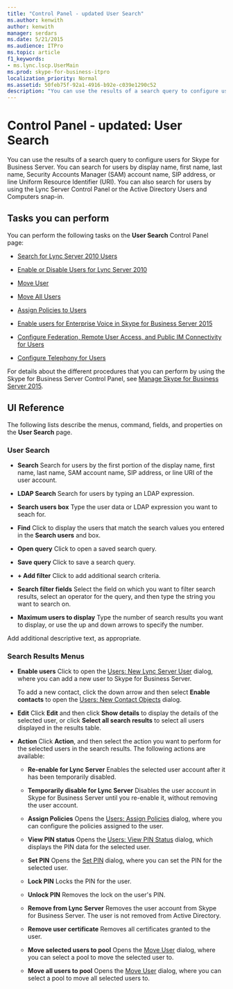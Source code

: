 ```yaml
---
title: "Control Panel - updated User Search"
ms.author: kenwith
author: kenwith
manager: serdars
ms.date: 5/21/2015
ms.audience: ITPro
ms.topic: article
f1_keywords:
- ms.lync.lscp.UserMain
ms.prod: skype-for-business-itpro
localization_priority: Normal
ms.assetid: 50feb75f-92a1-4916-b92e-c039e1290c52
description: "You can use the results of a search query to configure users for Skype for Business Server. You can search for users by display name, first name, last name, Security Accounts Manager (SAM) account name, SIP address, or line Uniform Resource Identifier (URI). You can also search for users by using the Lync Server Control Panel or the Active Directory Users and Computers snap-in."
---
```


# Control Panel - updated: User Search
 
You can use the results of a search query to configure users for Skype for Business Server. You can search for users by display name, first name, last name, Security Accounts Manager (SAM) account name, SIP address, or line Uniform Resource Identifier (URI). You can also search for users by using the Lync Server Control Panel or the Active Directory Users and Computers snap-in.
  
## Tasks you can perform

You can perform the following tasks on the **User Search** Control Panel page:
  
- [Search for Lync Server 2010 Users](http://technet.microsoft.com/library/3b9f6f55-d7a9-46ae-8e10-f221ba0d3bb5.aspx)
    
- [Enable or Disable Users for Lync Server 2010](http://technet.microsoft.com/library/12497d00-f665-4a97-be68-854c5a8be4fc.aspx)
    
- [Move User](move-user.md)
    
- [Move All Users](move-all-users.md)
    
- [Assign Policies to Users](http://technet.microsoft.com/library/a4ed0120-d9e5-4eb2-acfd-8de2cb503652.aspx)
    
- [Enable users for Enterprise Voice in Skype for Business Server 2015](../../deploy-1/deploy-enterprise-voice/enable-users-for-enterprise-voice.md)
    
- [Configure Federation, Remote User Access, and Public IM Connectivity for Users](http://technet.microsoft.com/library/736fcaad-9f95-4896-b767-e199d86a00a4.aspx)
    
- [Configure Telephony for Users](http://technet.microsoft.com/library/4546432e-c839-4517-a2c5-bc0d4d8c6a03.aspx)
    
For details about the different procedures that you can perform by using the Skype for Business Server Control Panel, see [Manage Skype for Business Server 2015](../../manage/manage.md).
  
## UI Reference

The following lists describe the menus, command, fields, and properties on the **User Search** page.
  
### User Search

- **Search** Search for users by the first portion of the display name, first name, last name, SAM account name, SIP address, or line URI of the user account.
    
- **LDAP Search** Search for users by typing an LDAP expression.
    
- **Search users box** Type the user data or LDAP expression you want to seach for.
    
- **Find** Click to display the users that match the search values you entered in the **Search users** and box.
    
- **Open query** Click to open a saved search query.
    
- **Save query** Click to save a search query.
    
- **+ Add filter** Click to add additional search criteria.
    
- **Search filter fields** Select the field on which you want to filter search results, select an operator for the query, and then type the string you want to search on.
    
- **Maximum users to display** Type the number of search results you want to display, or use the up and down arrows to specify the number.
    
Add additional descriptive text, as appropriate.
  
### Search Results Menus

- **Enable users** Click to open the [Users: New Lync Server User](users-new-lync-server-user.md) dialog, where you can add a new user to Skype for Business Server.
    
    To add a new contact, click the down arrow and then select **Enable contacts** to open the [Users: New Contact Objects](users-new-contact-objects.md) dialog.
    
- **Edit** Click **Edit** and then click **Show details** to display the details of the selected user, or click **Select all search results** to select all users displayed in the results table.
    
- **Action** Click **Action**, and then select the action you want to perform for the selected users in the search results. The following actions are available:
    
  - **Re-enable for Lync Server** Enables the selected user account after it has been temporarily disabled.
    
  - **Temporarily disable for Lync Server** Disables the user account in Skype for Business Server until you re-enable it, without removing the user account.
    
  - **Assign Policies** Opens the [Users: Assign Policies](users-assign-policies.md) dialog, where you can configure the policies assigned to the user.
    
  - **View PIN status** Opens the [Users: View PIN Status](users-view-pin-status.md) dialog, which displays the PIN data for the selected user.
    
  - **Set PIN** Opens the [Set PIN](set-pin.md) dialog, where you can set the PIN for the selected user.
    
  - **Lock PIN** Locks the PIN for the user.
    
  - **Unlock PIN** Removes the lock on the user's PIN.
    
  - **Remove from Lync Server** Removes the user account from Skype for Business Server. The user is not removed from Active Directory.
    
  - **Remove user certificate** Removes all certificates granted to the user.
    
  - **Move selected users to pool** Opens the [Move User](move-user.md) dialog, where you can select a pool to move the selected user to.
    
  - **Move all users to pool** Opens the [Move User](move-user.md) dialog, where you can select a pool to move all selected users to.
    

